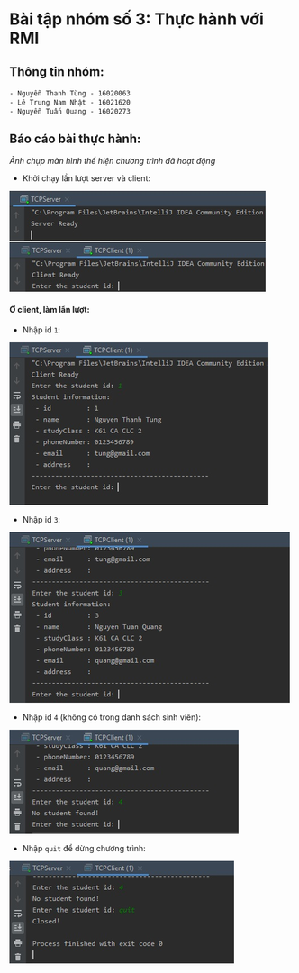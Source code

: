# Bài tập nhóm số 3: Thực hành với RMI

## Thông tin nhóm:
    - Nguyễn Thanh Tùng - 16020063
    - Lê Trung Nam Nhật - 16021620
    - Nguyễn Tuấn Quang - 16020273
    

## Báo cáo bài thực hành:
*Ảnh chụp màn hình thể hiện chương trình đã hoạt động*

- Khởi chạy lần lượt server và client:

![](screenshots/start.jpg)

#### Ở client, làm lần lượt:

- Nhập id `1`:

![](screenshots/1.jpg)

- Nhập id `3`:

![](screenshots/3.jpg)

- Nhập id `4` (không có trong danh sách sinh viên):

![](screenshots/notfound.jpg)

- Nhập `quit` để dừng chương trình:

![](screenshots/quit.jpg)
